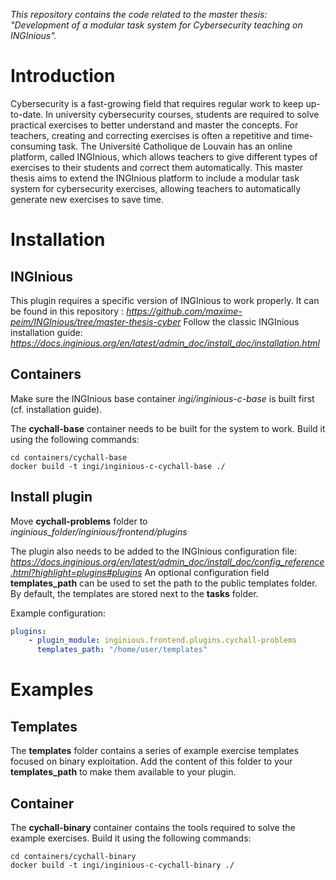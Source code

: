 *This repository contains the code related to the master thesis: "Development of a modular task system for Cybersecurity teaching on INGInious".*

# Introduction
Cybersecurity is a fast-growing field that requires regular work to keep up-to-date. In university cybersecurity courses, students are required to solve practical exercises to better understand and master the concepts.
For teachers, creating and correcting exercises is often a repetitive and time-consuming task.
The Université Catholique de Louvain has an online platform, called INGInious, which allows teachers to give different types of exercises to their students and correct them automatically. This master thesis aims to extend the INGInious platform to include a modular task system for cybersecurity exercises, allowing teachers to automatically generate new exercises to save time.

# Installation
## INGInious
This plugin requires a specific version of INGInious to work properly. It can be found in this repository : *https://github.com/maxime-peim/INGInious/tree/master-thesis-cyber*
Follow the classic INGInious installation guide: *https://docs.inginious.org/en/latest/admin_doc/install_doc/installation.html*

## Containers
Make sure the INGInious base container *ingi/inginious-c-base* is built first (cf. installation guide).

The **cychall-base** container needs to be built for the system to work.
Build it using the following commands:
```console
cd containers/cychall-base
docker build -t ingi/inginious-c-cychall-base ./
```

## Install plugin
Move **cychall-problems** folder to *inginious_folder/inginious/frontend/plugins*

The plugin also needs to be added to the INGInious configuration file: *https://docs.inginious.org/en/latest/admin_doc/install_doc/config_reference.html?highlight=plugins#plugins*
An optional configuration field **templates_path** can be used to set the path to the public templates folder. By default, the templates are stored next to the **tasks** folder.

Example configuration:
```yaml
plugins:
    - plugin_module: inginious.frontend.plugins.cychall-problems
      templates_path: "/home/user/templates"
```

# Examples
## Templates
The **templates** folder contains a series of example exercise templates focused on binary exploitation.
Add the content of this folder to your **templates_path** to make them available to your plugin.

## Container
The **cychall-binary** container contains the tools required to solve the example exercises.
Build it using the following commands:
```console
cd containers/cychall-binary
docker build -t ingi/inginious-c-cychall-binary ./
```